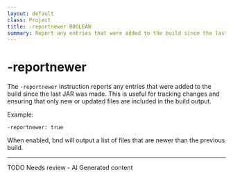 ```yaml
---
layout: default
class: Project
title: -reportnewer BOOLEAN 
summary: Report any entries that were added to the build since the last JAR was made.
---
```


# -reportnewer

The `-reportnewer` instruction reports any entries that were added to the build since the last JAR was made. This is useful for tracking changes and ensuring that only new or updated files are included in the build output.

Example:

```
-reportnewer: true
```

When enabled, bnd will output a list of files that are newer than the previous build.


<hr />
TODO Needs review - AI Generated content